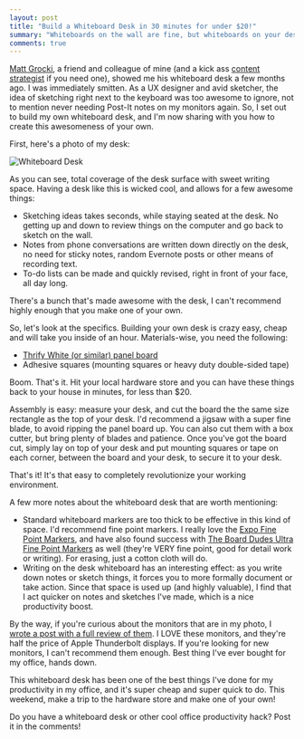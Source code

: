 ```yaml
---
layout: post
title: "Build a Whiteboard Desk in 30 minutes for under $20!"
summary: "Whiteboards on the wall are fine, but whiteboards on your desk are far better. Learn how to create your own whiteboard desk for less than $20 in 30 minutes. You'll thank me later."
comments: true
---
```


[Matt Grocki](http://twitter.com/mgrocki), a friend and colleague of mine (and a kick ass [content strategist](http://grassfedcontent.com) if you need one), showed me his whiteboard desk a few months ago. I was immediately smitten. As a UX designer and avid sketcher, the idea of sketching right next to the keyboard was too awesome to ignore, not to mention never needing Post-It notes on my monitors again. So, I set out to build my own whiteboard desk, and I'm now sharing with you how to create this awesomeness of your own.

 First, here's a photo of my desk:

![Whiteboard Desk](https://dl.dropbox.com/s/l5t23oogli1gy2f/IMG_0586.JPG?dl=0)

As you can see, total coverage of the desk surface with sweet writing space. Having a desk like this is wicked cool, and allows for a few awesome things:

- Sketching ideas takes seconds, while staying seated at the desk. No getting up and down to review things on the computer and go back to sketch on the wall.
- Notes from phone conversations are written down directly on the desk, no need for sticky notes, random Evernote posts or other means of recording text.
- To-do lists can be made and quickly revised, right in front of your face, all day long.

There's a bunch that's made awesome with the desk, I can't recommend highly enough that you make one of your own.

So, let's look at the specifics. Building your own desk is crazy easy, cheap and will take you inside of an hour. Materials-wise, you need the following:

- [Thrify White (or similar) panel board](http://www.lowes.com/pd_16605-46498-300_0__)
- Adhesive squares (mounting squares or heavy duty double-sided tape)

Boom. That's it. Hit your local hardware store and you can have these things back to your house in minutes, for less than $20.

Assembly is easy: measure your desk, and cut the board the the same size rectangle as the top of your desk. I'd recommend a jigsaw with a super fine blade, to avoid ripping the panel board up. You can also cut them with a box cutter, but bring plenty of blades and patience. Once you've got the board cut, simply lay on top of your desk and put mounting squares or tape on each corner, between the board and your desk, to secure it to your desk.

That's it! It's that easy to completely revolutionize your working environment.

A few more notes about the whiteboard desk that are worth mentioning:

- Standard whiteboard markers are too thick to be effective in this kind of space. I'd recommend fine point markers. I really love the [Expo Fine Point Markers](http://amzn.to/1H3YGo7), and have also found success with [The Board Dudes Ultra Fine Point Markers](http://amzn.to/1Ip69J1) as well (they're VERY fine point, good for detail work or writing). For erasing, just a cotton cloth will do.
- Writing on the desk whiteboard has an interesting effect: as you write down notes or sketch things, it forces you to more formally document or take action. Since that space is used up (and highly valuable), I find that I act quicker on notes and sketches I've made, which is a nice productivity boost.

By the way, if you're curious about the monitors that are in my photo, I [wrote a post with a full review of them](http://justindavis.co/2014/11/01/review-asus-pb278q-lcd-monitor/). I LOVE these monitors, and they're half the price of Apple Thunderbolt displays. If you're looking for new monitors, I can't recommend them enough. Best thing I've ever bought for my office, hands down.

This whiteboard desk has been one of the best things I've done for my productivity in my office, and it's super cheap and super quick to do. This weekend, make a trip to the hardware store and make one of your own!

Do you have a whiteboard desk or other cool office productivity hack? Post it in the comments!
